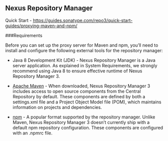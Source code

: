 ## Nexus Repository Manager

Quick Start - https://guides.sonatype.com/repo3/quick-start-guides/proxying-maven-and-npm/

###Requirements

Before you can set up the proxy server for Maven and npm, you’ll need to install and configure the following external tools for the repository manager:

- Java 8 Development Kit (JDK) - Nexus Repository Manager is a Java server application. As explained in System Requirements, we strongly recommend using Java 8 to ensure effective runtime of Nexus Repository Manager 3.

- [Apache Maven](https://maven.apache.org/download.cgi) - When downloaded, Nexus Repository Manager 3 includes access to open source components from the Central Repository by default. These components are defined by both a settings.xml file and a Project Object Model file (POM), which maintains information on projects and dependencies.

- [npm](https://www.npmjs.com/get-npm) - A popular format supported by the repository manager. Unlike Maven, Nexus Repository Manager 3 doesn’t currently ship with a default npm repository configuration. These components are configured with an .npmrc file.
